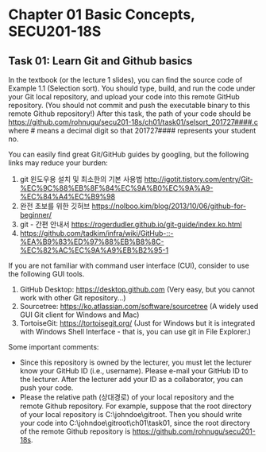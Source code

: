 # Chapter 01 Basic Concepts, SECU201-18S

## Task 01: Learn Git and Github basics
In the textbook (or the lecture 1 slides), you can find the source code of Example 1.1 (Selection sort).
You should type, build, and run the code under your Git local repository, and upload your code into this remote GitHub repository.
(You should not commit and push the executable binary to this remote Github repository!)
After this task, the path of your code should be https://github.com/rohnugu/secu201-18s/ch01/task01/selsort_201727####.c where # means a decimal digit so that 201727#### represents your student no.

You can easily find great Git/GitHub guides by googling, but the following links may reduce your burden:
1. git 윈도우용 설치 및 최소한의 기본 사용법 http://igotit.tistory.com/entry/Git-%EC%9C%88%EB%8F%84%EC%9A%B0%EC%9A%A9-%EC%84%A4%EC%B9%98
2. 완전 초보를 위한 깃허브 https://nolboo.kim/blog/2013/10/06/github-for-beginner/
3. git - 간편 안내서 https://rogerdudler.github.io/git-guide/index.ko.html
4. https://github.com/tadkim/infra/wiki/GitHub-::-%EA%B9%83%ED%97%88%EB%B8%8C-%EC%82%AC%EC%9A%A9%EB%B2%95-1

If you are not familiar with command user interface (CUI), consider to use the following GUI tools.
1. GitHub Desktop: https://desktop.github.com (Very easy, but you cannot work with other Git repository...)
2. Sourcetree: https://ko.atlassian.com/software/sourcetree (A widely used GUI Git client for Windows and Mac)
3. TortoiseGit: https://tortoisegit.org/ (Just for Windows but it is integrated with Windows Shell Interface - that is, you can use git in File Explorer.)

Some important comments:
* Since this repository is owned by the lecturer, you must let the lecturer know your GitHub ID (i.e., username). Please e-mail your GitHub ID to the lecturer. After the lecturer add your ID as a collaborator, you can push your code.
* Please the relative path (상대경로) of your local repository and the remote Github repository. For example, suppose that the root directory of your local repository is C:\johndoe\gitroot. Then you should write your code into C:\johndoe\gitroot\ch01\task01, since the root directory of the remote Github repository is https://github.com/rohnugu/secu201-18s.

